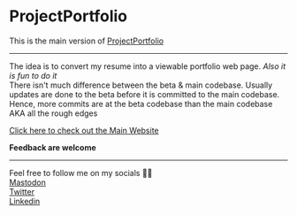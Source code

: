 
# ProjectPortfolio

This is the main version of [ProjectPortfolio](https://github.com/leonardwongly/ProjectPortfolio)

---

The idea is to convert my resume into a viewable portfolio web page. *Also it is fun to do it*
<br/>There isn't much difference between the beta & main codebase. 
Usually updates are done to the beta before it is committed to the main codebase. Hence, more commits are at the beta codebase than the main codebase AKA all the rough edges


[Click here to check out the Main Website](https://leonardwong.tech)
<br/>


**Feedback are welcome**

---

Feel free to follow me on my socials 😶‍🌫️<br/>
[Mastodon](https://mastodon.leonardwong.tech)
<br/>
[Twitter](https://twitter.leonardwong.tech)
<br/>
[Linkedin](https://linkedin.leonardwong.tech)
